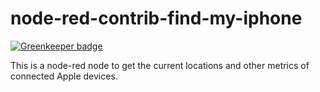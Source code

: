 # node-red-contrib-find-my-iphone

[![Greenkeeper badge](https://badges.greenkeeper.io/omnibrain/node-red-contrib-find-my-iphone.svg)](https://greenkeeper.io/)

This is a node-red node to get the current locations and other metrics of connected Apple devices.
